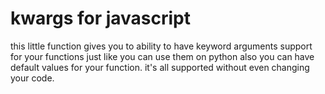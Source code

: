 # kwargs for javascript

this little function gives you to ability to have keyword arguments support for your functions just like you can use them on python
also you can have default values for your function. it's all supported without even changing your code.

